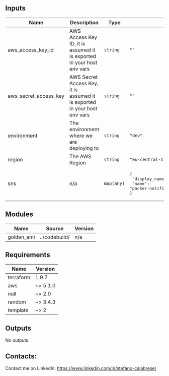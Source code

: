 <!-- BEGINNING OF PRE-COMMIT-TERRAFORM DOCS HOOK -->


## Inputs

| Name | Description | Type | Default |
|------|-------------|------|---------|
| aws_access_key_id | AWS Access Key ID, it is assumed it is exported in your host env vars | `string` | `""` |
| aws_secret_access_key | AWS Secret Access Key, it is assumed it is exported in your host env vars | `string` | `""` |
| environment | The environment where we are deploying to | `string` | `"dev"` |
| region | The AWS Region | `string` | `"eu-central-1"` |
| sns | n/a | `map(any)` | <pre>{<br/>  "display_name": "packer-notifications",<br/>  "name": "packer-notifications"<br/>}</pre> |

## Modules

| Name | Source | Version |
|------|--------|---------|
| golden_ami | ../codebuild/ | n/a |

## Requirements

| Name | Version |
|------|---------|
| terraform | 1.9.7 |
| aws | ~> 5.1.0 |
| null | ~> 2.0 |
| random | ~> 3.4.3 |
| template | ~> 2 |

## Outputs

No outputs.

## Contacts:

Contact me on LinkedIn: https://www.linkedin.com/in/stefano-calabrese/
<!-- END OF PRE-COMMIT-TERRAFORM DOCS HOOK -->